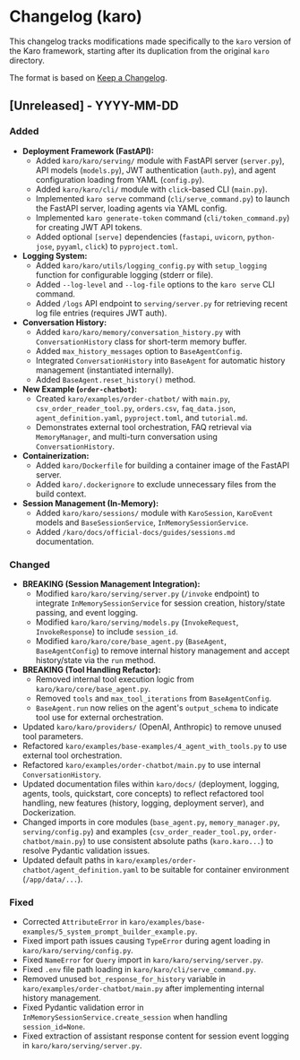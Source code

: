# Changelog (karo)

This changelog tracks modifications made specifically to the `karo` version of the Karo framework, starting after its duplication from the original `karo` directory.

The format is based on [Keep a Changelog](https://keepachangelog.com/en/1.0.0/).

## [Unreleased] - YYYY-MM-DD

### Added
- **Deployment Framework (FastAPI):**
    - Added `karo/karo/serving/` module with FastAPI server (`server.py`), API models (`models.py`), JWT authentication (`auth.py`), and agent configuration loading from YAML (`config.py`).
    - Added `karo/karo/cli/` module with `click`-based CLI (`main.py`).
    - Implemented `karo serve` command (`cli/serve_command.py`) to launch the FastAPI server, loading agents via YAML config.
    - Implemented `karo generate-token` command (`cli/token_command.py`) for creating JWT API tokens.
    - Added optional `[serve]` dependencies (`fastapi`, `uvicorn`, `python-jose`, `pyyaml`, `click`) to `pyproject.toml`.
- **Logging System:**
    - Added `karo/karo/utils/logging_config.py` with `setup_logging` function for configurable logging (stderr or file).
    - Added `--log-level` and `--log-file` options to the `karo serve` CLI command.
    - Added `/logs` API endpoint to `serving/server.py` for retrieving recent log file entries (requires JWT auth).
- **Conversation History:**
    - Added `karo/karo/memory/conversation_history.py` with `ConversationHistory` class for short-term memory buffer.
    - Added `max_history_messages` option to `BaseAgentConfig`.
    - Integrated `ConversationHistory` into `BaseAgent` for automatic history management (instantiated internally).
    - Added `BaseAgent.reset_history()` method.
- **New Example (`order-chatbot`):**
    - Created `karo/examples/order-chatbot/` with `main.py`, `csv_order_reader_tool.py`, `orders.csv`, `faq_data.json`, `agent_definition.yaml`, `pyproject.toml`, and `tutorial.md`.
    - Demonstrates external tool orchestration, FAQ retrieval via `MemoryManager`, and multi-turn conversation using `ConversationHistory`.
- **Containerization:**
    - Added `karo/Dockerfile` for building a container image of the FastAPI server.
    - Added `karo/.dockerignore` to exclude unnecessary files from the build context.
- **Session Management (In-Memory):**
    - Added `karo/karo/sessions/` module with `KaroSession`, `KaroEvent` models and `BaseSessionService`, `InMemorySessionService`.
    - Added `/karo/docs/official-docs/guides/sessions.md` documentation.

### Changed
- **BREAKING (Session Management Integration):**
    - Modified `karo/karo/serving/server.py` (`/invoke` endpoint) to integrate `InMemorySessionService` for session creation, history/state passing, and event logging.
    - Modified `karo/karo/serving/models.py` (`InvokeRequest`, `InvokeResponse`) to include `session_id`.
    - Modified `karo/karo/core/base_agent.py` (`BaseAgent`, `BaseAgentConfig`) to remove internal history management and accept history/state via the `run` method.
- **BREAKING (Tool Handling Refactor):**
    - Removed internal tool execution logic from `karo/karo/core/base_agent.py`.
    - Removed `tools` and `max_tool_iterations` from `BaseAgentConfig`.
    - `BaseAgent.run` now relies on the agent's `output_schema` to indicate tool use for external orchestration.
- Updated `karo/karo/providers/` (OpenAI, Anthropic) to remove unused tool parameters.
- Refactored `karo/examples/base-examples/4_agent_with_tools.py` to use external tool orchestration.
- Refactored `karo/examples/order-chatbot/main.py` to use internal `ConversationHistory`.
- Updated documentation files within `karo/docs/` (deployment, logging, agents, tools, quickstart, core concepts) to reflect refactored tool handling, new features (history, logging, deployment server), and Dockerization.
- Changed imports in core modules (`base_agent.py`, `memory_manager.py`, `serving/config.py`) and examples (`csv_order_reader_tool.py`, `order-chatbot/main.py`) to use consistent absolute paths (`karo.karo...`) to resolve Pydantic validation issues.
- Updated default paths in `karo/examples/order-chatbot/agent_definition.yaml` to be suitable for container environment (`/app/data/...`).

### Fixed
- Corrected `AttributeError` in `karo/examples/base-examples/5_system_prompt_builder_example.py`.
- Fixed import path issues causing `TypeError` during agent loading in `karo/karo/serving/config.py`.
- Fixed `NameError` for `Query` import in `karo/karo/serving/server.py`.
- Fixed `.env` file path loading in `karo/karo/cli/serve_command.py`.
- Removed unused `bot_response_for_history` variable in `karo/examples/order-chatbot/main.py` after implementing internal history management.
- Fixed Pydantic validation error in `InMemorySessionService.create_session` when handling `session_id=None`.
- Fixed extraction of assistant response content for session event logging in `karo/karo/serving/server.py`.